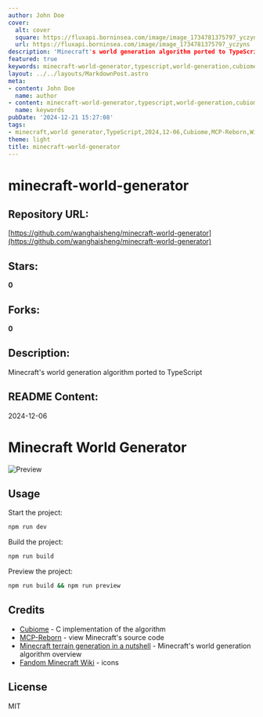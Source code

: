 ```yaml
---
author: John Doe
cover:
  alt: cover
  square: https://fluxapi.borninsea.com/image/image_1734781375797_yczyns
  url: https://fluxapi.borninsea.com/image/image_1734781375797_yczyns
description: 'Minecraft's world generation algorithm ported to TypeScript'
featured: true
keywords: minecraft-world-generator,typescript,world-generation,cubiome,MCP-Reborn,Minecraftterraingeneration,Minecraftworldgeneration,license
layout: ../../layouts/MarkdownPost.astro
meta:
- content: John Doe
  name: author
- content: minecraft-world-generator,typescript,world-generation,cubiome,MCP-Reborn,Minecraftterraingeneration,Minecraftworldgeneration,license
  name: keywords
pubDate: '2024-12-21 15:27:08'
tags:
- minecraft,world generator,TypeScript,2024,12-06,Cubiome,MCP-Reborn,Wiki
theme: light
title: minecraft-world-generator
---
```


# minecraft-world-generator

## Repository URL: 
[https://github.com/wanghaisheng/minecraft-world-generator](https://github.com/wanghaisheng/minecraft-world-generator)

## Stars: 
**0**

## Forks: 
**0**

## Description: 
Minecraft's world generation algorithm ported to TypeScript

## README Content: 
2024-12-06

# Minecraft World Generator

![Preview](./preview.png)

## Usage

Start the project:

```sh
npm run dev
```

Build the project:

```sh
npm run build
```

Preview the project:

```sh
npm run build && npm run preview
```

## Credits

- [Cubiome](https://github.com/Cubitect/cubiomes) - C implementation of the algorithm
- [MCP-Reborn](https://github.com/Hexeption/MCP-Reborn) - view Minecraft's source code
- [Minecraft terrain generation in a nutshell](https://www.youtube.com/watch?v=CSa5O6knuwI) - Minecraft's world generation algorithm overview
- [Fandom Minecraft Wiki](https://minecraft.fandom.com/wiki/Minecraft_Wiki) - icons

## License

MIT


